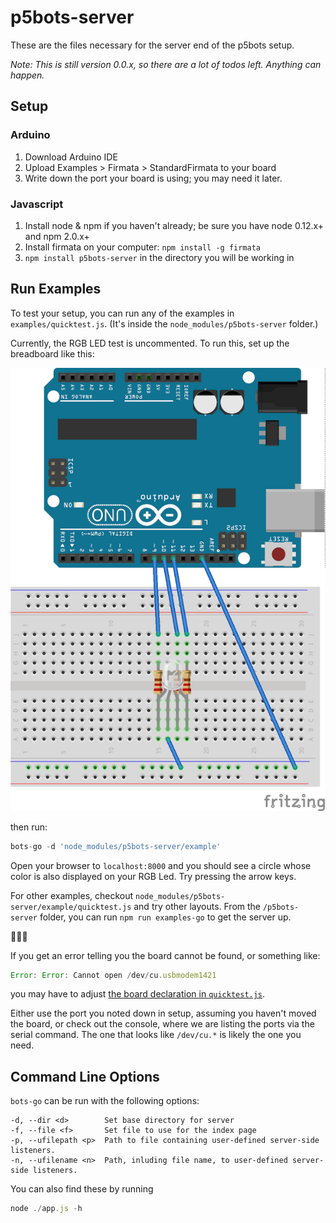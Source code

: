 # p5bots-server

These are the files necessary for the server end of the p5bots setup. 

_Note: This is still version 0.0.x, so there are a lot of todos left. Anything can happen._

## Setup

### Arduino
1. Download Arduino IDE
2. Upload Examples > Firmata > StandardFirmata to your board
3. Write down the port your board is using; you may need it later.

### Javascript
1. Install node & npm if you haven't already; be sure you have node 0.12.x+ and npm 2.0.x+
2. Install firmata on your computer: `npm install -g firmata`
3. `npm install p5bots-server` in the directory you will be working in

## Run Examples

To test your setup, you can run any of the examples in `examples/quicktest.js`. (It's inside the `node_modules/p5bots-server` folder.)

Currently, the RGB LED test is uncommented. To run this, set up the breadboard like this:

![rgb led layout with red in 9, green in 10, and blue in 11, plus resistors between board and leg; ground is to ground/](img/rgb_led.png)

then run:

```js
bots-go -d 'node_modules/p5bots-server/example'
```

Open your browser to `localhost:8000` and you should see a circle whose color is also displayed on your RGB Led. Try pressing the arrow keys.

For other examples, checkout `node_modules/p5bots-server/example/quicktest.js` and try other layouts. From the `/p5bots-server` folder, you can run `npm run examples-go` to get the server up.

:rotating_light::rotating_light::rotating_light:

If you get an error telling you the board cannot be found, or something like:

```js
Error: Error: Cannot open /dev/cu.usbmodem1421
```

you may have to adjust [the board declaration in `quicktest.js`](https://github.com/sarahgp/p5bots/blob/master/src/p5bots-server/example/quicktest.js#L53).

Either use the port you noted down in setup, assuming you haven't moved the board, or check out the console, where we are listing the ports via the serial command. The one that looks like `/dev/cu.*` is likely the one you need.

## Command Line Options

`bots-go` can be run with the following options:

```
-d, --dir <d>        Set base directory for server
-f, --file <f>       Set file to use for the index page
-p, --ufilepath <p>  Path to file containing user-defined server-side listeners.
-n, --ufilename <n>  Path, inluding file name, to user-defined server-side listeners.
```

You can also find these by running

```js
node ./app.js -h
```